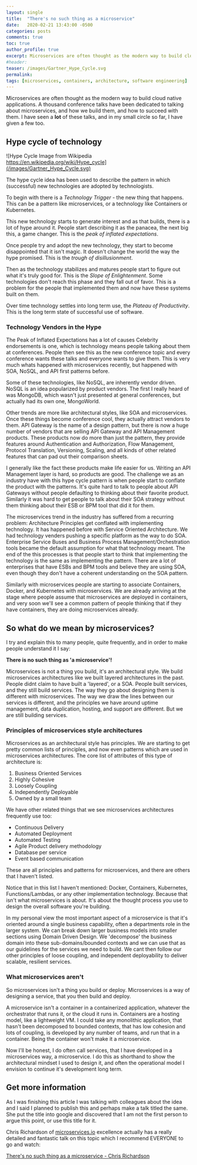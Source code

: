```yaml
---
layout: single
title:  "There's no such thing as a microservice"
date:   2020-02-21 13:43:00 -0500
categories: posts
comments: true
toc: true
author_profile: true
excerpt: Microservices are often thought as the modern way to build cloud native applications, so are containers. The question addressed here is whether microservices means containers, or containers means microservices. 
#header:
teaser: /images/Gartner_Hype_Cycle.svg
permalink: 
tags: [microservices, containers, architecture, software engineering]
---
```


Microservices are often thought as the modern way to build cloud native applications.
A thousand conference talks have been dedicated to talking about microservices, and how we build them, and how to succeed with them.
I have seen a **lot** of these talks, and in my small circle so far, I have given a few too.

## Hype cycle of technology

![Hype Cycle Image from Wikipedia https://en.wikipedia.org/wiki/Hype_cycle](/images/Gartner_Hype_Cycle.svg)

The hype cycle idea has been used to describe the pattern in which (successful) new technologies are adopted by technologists.

To begin with there is a *Technology Trigger* - the new thing that happens. This can be a pattern like microservices, or a technology like Containers or Kubernetes.

This new technology starts to generate interest and as that builds, there is a lot of hype around it. People start describing it as the panacea, the next big this, a game changer. This is the *peak of inflated expectations*.

Once people try and adopt the new technology, they start to become disappointed that it isn't magic. It doesn't change the world the way the hype promised. This is the *trough of disillusionment*.

Then as the technology stabilizes and matures people start to figure out what it's truly good for.
This is the *Slope of Enlightenment*.
Some technologies don't reach this phase and they fall out of favor.
This is a problem for the people that implemented them and now have these systems built on them.

Over time technology settles into long term use, the *Plateau of Productivity*. This is the long term state of successful use of software.

### Technology Vendors in the Hype

The Peak of Inflated Expectations has a lot of causes
Celebrity endorsements is one, which is technology means people talking about them at conferences. People then see this as the new conference topic and every conference wants these talks and everyone wants to give them. 
This is very much whats happened with microservices recently, but happened with SOA, NoSQL, and API first patterns before.

Some of these technologies, like NoSQL, are inherently vendor driven.
NoSQL is an idea popularized by product vendors.
The first I really heard of was MongoDB, which wasn't just presented at general conferences, but actually had its own one, MongoWorld.

Other trends are more like architectural styles, like SOA and microservices.
Once these things become conference cool, they actually attract vendors to them.
API Gateway is the name of a design pattern, but there is now a huge number of vendors that are selling API Gateway and API Management products.
These products now do more than just the pattern, they provide features around Authentication and Authorization, Flow Management, Protocol Translation, Versioning, Scaling, and all kinds of other related features that can pad out their comparison sheets.

I generally like the fact these products make life easier for us.
Writing an API Management layer is hard, so products are good.
The challenge we as an industry have with this hype cycle pattern is when people start to conflate the product with the patterns.
It's quite hard to talk to people about API Gateways without people defaulting to thinking about their favorite product.
Similarly it was hard to get people to talk about their SOA strategy without them thinking about their ESB or BPM tool that did it for them.

The microservices trend in the industry has suffered from a recurring problem: Architecture Principles get conflated with implementing technology.
It has happened before with Service Oriented Architecture. We had technology venders pushing a specific platform as the way to do SOA. Enterprise Service Buses and Business Process Management/Orchestration tools became the default assumption for what that technology meant.
The end of the this processes is that people start to think that implementing the technology is the same as implementing the pattern. There are a lot of enterprises that have ESBs and BPM tools and believe they are using SOA, even though they don't have a coherent understanding on the SOA pattern.

Similarly with microservices people are starting to associate Containers, Docker, and Kubernetes with microservices. We are already arriving at the stage where people assume that microservices are deployed in containers, and very soon we'll see a common pattern of people thinking that if they have containers, they are doing microservices already.

## So what do we mean by microservices?

I try and explain this to many people, quite frequently, and in order to make people understand it I say:

**There is no such thing as 'a microservice'!**

Microservices is not a thing you build, it's an architectural style.
We build microservices architectures like we built layered architectures in the past.
People didnt claim to have built a 'layered', or a SOA.
People built services, and they still build services.
The way they go about designing them is different with microservices. The way we draw the lines between our services is different, and the principles we have around uptime management, data duplication, hosting, and support are different. But we are still building services.

### Principles of microservices style architectures

Microservices as an architectural style has principles. We are starting to get pretty common lists of principles, and now even patterns which are used in microservices architectures. The core list of attributes of this type of architecture is:

1. Business Oriented Services
2. Highly Cohesive
3. Loosely Coupling
4. Independently Deployable
5. Owned by a small team
  
We have other related things that we see microservices architectures frequently use too:

- Continuous Delivery
- Automated Deployment
- Automated Testing
- Agile Product delivery methodology
- Database per service
- Event based communication

These are all principles and patterns for microservices, and there are others that I haven't listed.

Notice that in this list I haven't mentioned: Docker, Containers, Kubernetes, Functions/Lambdas, or any other implementation technology.
Because that isn't what microservices is about.
It's about the thought process you use to design the overall software you're building.

In my personal view the most important aspect of a microservice is that it's oriented around a single business capability, often a departments role in the larger system.
We can break down larger business models into smaller sections using Domain Driven Design.
We 'decompose' the business domain into these sub-domains/bounded contexts and we can use that as our guidelines for the services we need to build.
We cant then follow our other principles of loose coupling, and independent deployability to deliver scalable, resilient services.

### What microservices aren't

So microservices isn't a thing you build or deploy.
Microservices is a way of designing a service, that you then build and deploy.

A microservice isn't a container in a containerized application, whatever the orchestrator that runs it, or the cloud it runs in. Containers are a hosting model, like a lightweight VM. I could take any monolithic application, that hasn't been decomposed to bounded contexts, that has low cohesion and lots of coupling, is developed by any number of teams, and run that in a container. Being the container won't make it a microservice.

Now I'll be honest, I do often call services, that I have developed in a microservices way, a microservice. I do this as shorthand to show the architectural mindset I used to design it, and often the operational model I envision to continue it's development long term.

## Get more information

As I was finishing this article I was talking with colleagues about the idea and I said I planned to publish this and perhaps make a talk titled the same. She put the title into google and discovered that I am not the first person to argue this point, or use this title for it. 

Chris Richardson of [microservices.io](https://microservices.io) excellence actually has a really detailed and fantastic talk on this topic which I recommend EVERYONE to go and watch:

[There's no such thing as a microservice - Chris Richardson](https://www.youtube.com/watch?v=sL320gRD2dU)
